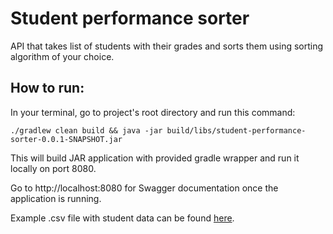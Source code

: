 # Student performance sorter

API that takes list of students with their grades and sorts them using sorting algorithm of your choice.

## How to run:

In your terminal, go to project's root directory and run this command: 

`./gradlew clean build && java -jar build/libs/student-performance-sorter-0.0.1-SNAPSHOT.jar`

This will build JAR application with provided gradle wrapper and run it locally on port 8080.

Go to http://localhost:8080 for Swagger documentation once the application is running.

Example .csv file with student data can be found [here](https://github.com/GVabal/student-performance-sorter/blob/main/src/main/resources/sample-data.csv).
